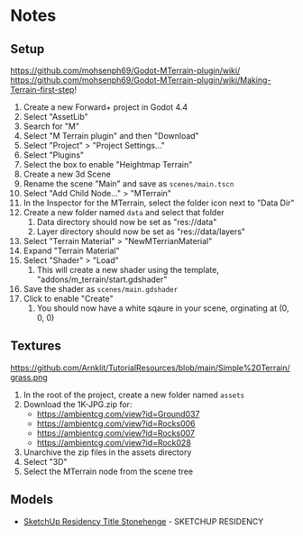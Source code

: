 # Notes

## Setup
https://github.com/mohsenph69/Godot-MTerrain-plugin/wiki/
</br>https://github.com/mohsenph69/Godot-MTerrain-plugin/wiki/Making-Terrain-first-step!
1. Create a new Forward+ project in Godot 4.4
1. Select "AssetLib"
1. Search for "M"
1. Select "M Terrain plugin" and then "Download"
1. Select "Project" > "Project Settings..."
1. Select "Plugins"
1. Select the box to enable "Heightmap Terrain"
1. Create a new 3d Scene
1. Rename the scene "Main" and save as `scenes/main.tscn`
1. Select "Add Child Node..." > "MTerrain"
1. In the Inspector for the MTerrain, select the folder icon next to "Data Dir"
1. Create a new folder named `data` and select that folder
	1. Data directory should now be set as "res://data"
    1. Layer directory should now be set as "res://data/layers"
1. Select "Terrain Material" > "NewMTerrianMaterial"
1. Expand "Terrain Material"
1. Select "Shader" > "Load"
	1. This will create a new shader using the template, "addons/m_terrain/start.gdshader"
1. Save the shader as `scenes/main.gdshader`
1. Click to enable "Create"
	1. You should now have a white sqaure in your scene, orginating at (0, 0, 0)

## Textures
https://github.com/Arnklit/TutorialResources/blob/main/Simple%20Terrain/grass.png
1. In the root of the project, create a new folder named `assets`
1. Download the 1K-JPG.zip for:
	- https://ambientcg.com/view?id=Ground037
	- https://ambientcg.com/view?id=Rocks006
	- https://ambientcg.com/view?id=Rocks007
	- https://ambientcg.com/view?id=Rock028
1. Unarchive the zip files in the assets directory
1. Select "3D"
1. Select the MTerrain node from the scene tree

## Models
- [SketchUp Residency Title Stonehenge](https://sketchfab.com/3d-models/sketchup-residency-title-stonehenge-b045d1987a2e44388a9c1431fe6db55e) - SKETCHUP RESIDENCY
